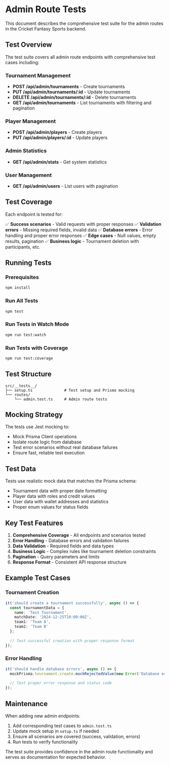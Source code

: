 # Admin Route Tests

This document describes the comprehensive test suite for the admin routes in the Cricket Fantasy Sports backend.

## Test Overview

The test suite covers all admin route endpoints with comprehensive test cases including:

### Tournament Management
- **POST /api/admin/tournaments** - Create tournaments
- **PUT /api/admin/tournaments/:id** - Update tournaments  
- **DELETE /api/admin/tournaments/:id** - Delete tournaments
- **GET /api/admin/tournaments** - List tournaments with filtering and pagination

### Player Management
- **POST /api/admin/players** - Create players
- **PUT /api/admin/players/:id** - Update players

### Admin Statistics
- **GET /api/admin/stats** - Get system statistics

### User Management
- **GET /api/admin/users** - List users with pagination

## Test Coverage

Each endpoint is tested for:

✅ **Success scenarios** - Valid requests with proper responses
✅ **Validation errors** - Missing required fields, invalid data
✅ **Database errors** - Error handling and proper error responses
✅ **Edge cases** - Null values, empty results, pagination
✅ **Business logic** - Tournament deletion with participants, etc.

## Running Tests

### Prerequisites
```bash
npm install
```

### Run All Tests
```bash
npm test
```

### Run Tests in Watch Mode
```bash
npm run test:watch
```

### Run Tests with Coverage
```bash
npm run test:coverage
```

## Test Structure

```
src/__tests__/
├── setup.ts              # Test setup and Prisma mocking
└── routes/
    └── admin.test.ts     # Admin route tests
```

## Mocking Strategy

The tests use Jest mocking to:
- Mock Prisma Client operations
- Isolate route logic from database
- Test error scenarios without real database failures
- Ensure fast, reliable test execution

## Test Data

Tests use realistic mock data that matches the Prisma schema:
- Tournament data with proper date formatting
- Player data with roles and credit values
- User data with wallet addresses and statistics
- Proper enum values for status fields

## Key Test Features

1. **Comprehensive Coverage** - All endpoints and scenarios tested
2. **Error Handling** - Database errors and validation failures
3. **Data Validation** - Required fields and data types
4. **Business Logic** - Complex rules like tournament deletion constraints
5. **Pagination** - Query parameters and limits
6. **Response Format** - Consistent API response structure

## Example Test Cases

### Tournament Creation
```typescript
it('should create a tournament successfully', async () => {
  const tournamentData = {
    name: 'Test Tournament',
    matchDate: '2024-12-25T10:00:00Z',
    team1: 'Team A',
    team2: 'Team B'
  };
  
  // Test successful creation with proper response format
});
```

### Error Handling
```typescript
it('should handle database errors', async () => {
  mockPrisma.tournament.create.mockRejectedValue(new Error('Database error'));
  
  // Test proper error response and status code
});
```

## Maintenance

When adding new admin endpoints:
1. Add corresponding test cases to `admin.test.ts`
2. Update mock setup in `setup.ts` if needed
3. Ensure all scenarios are covered (success, validation, errors)
4. Run tests to verify functionality

The test suite provides confidence in the admin route functionality and serves as documentation for expected behavior.
